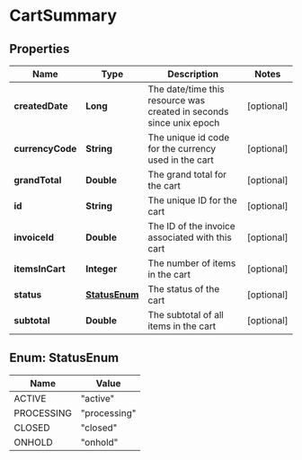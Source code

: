 
# CartSummary

## Properties
Name | Type | Description | Notes
------------ | ------------- | ------------- | -------------
**createdDate** | **Long** | The date/time this resource was created in seconds since unix epoch |  [optional]
**currencyCode** | **String** | The unique id code for the currency used in the cart |  [optional]
**grandTotal** | **Double** | The grand total for the cart |  [optional]
**id** | **String** | The unique ID for the cart |  [optional]
**invoiceId** | **Double** | The ID of the invoice associated with this cart |  [optional]
**itemsInCart** | **Integer** | The number of items in the cart |  [optional]
**status** | [**StatusEnum**](#StatusEnum) | The status of the cart |  [optional]
**subtotal** | **Double** | The subtotal of all items in the cart |  [optional]


<a name="StatusEnum"></a>
## Enum: StatusEnum
Name | Value
---- | -----
ACTIVE | &quot;active&quot;
PROCESSING | &quot;processing&quot;
CLOSED | &quot;closed&quot;
ONHOLD | &quot;onhold&quot;



